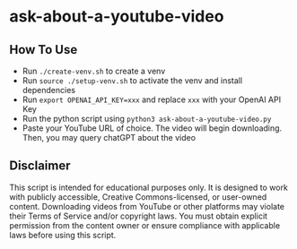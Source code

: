 # ask-about-a-youtube-video

## How To Use
- Run `./create-venv.sh` to create a venv
- Run `source ./setup-venv.sh` to activate the venv and install dependencies
- Run `export OPENAI_API_KEY=xxx` and replace `xxx` with your OpenAI API Key
- Run the python script using `python3 ask-about-a-youtube-video.py`
- Paste your YouTube URL of choice. The video will begin downloading. Then, you may query chatGPT about the video

## Disclaimer
This script is intended for educational purposes only.
It is designed to work with publicly accessible, Creative Commons-licensed, or user-owned content.
Downloading videos from YouTube or other platforms may violate their Terms of Service
and/or copyright laws. You must obtain explicit permission from the content owner
or ensure compliance with applicable laws before using this script.
